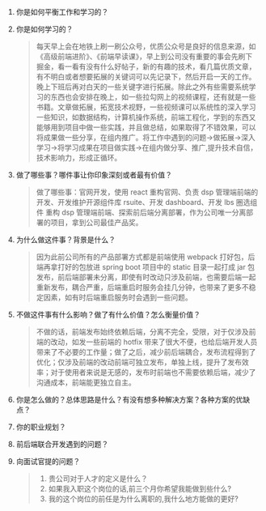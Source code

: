 1. 你是如何平衡工作和学习的？
2. 你是如何学习的？

   > 每天早上会在地铁上刷一刷公众号，优质公众号是良好的信息来源，如《高级前端进阶》、《前端早读课》，早上到公司没有重要的事会先刷下掘金，看一看有没有什么好帖子，新的有趣的技术，看几篇优质文章，有不明白或者想要拓展的关键词可以先记录下，然后开启一天的工作。晚上下班后再对白天的一些关键字进行拓展。除此之外有些需要系统学习的东西也会安排在晚上，如一些拉勾网上的视频课程，还有就是一些书籍。文章做拓展，拓宽技术视野，一些视频课可以系统性的深入学习一些知识，如数据结构，计算机操作系统，前端工程化，学到的东西又能够用到项目中做一些实践，并且做总结，如果取得了不错效果，可以将成果做一些分享，在组内推广。将工作中遇到的问题->做拓展->深入学习->将学习成果在项目做实践->在组内做分享、推广,提升技术自信，技术影响力，形成正循环。

3. 做了哪些事？哪件事让你印象深刻或者最有价值？

   > 做了哪些事：官网开发，使用 react 重构官网、负责 dsp 管理端前端的开发、开发维护开源组件库 rsuite、开发 dashboard、开发 lbs 圈选组件
   > 重构 dsp 管理端前端、探索前后端分离部署，作为公司唯一分离部署的项目，拿到公司最佳产品奖。

4. 为什么做这件事？背景是什么？

   > 因为此前公司所有的产品部署方式都是前端使用 webpack 打好包，后端再拿打好的包放进 spring boot 项目中的 static 目录一起打成 jar 包发布，前后端部署未分离，即使有时改动只涉及前端，也需要后端一起重新发布，耦合严重，后端重启时服务会挂几分钟，也带来了更多不稳定因素，如有时后端重启服务时会遇到一些问题。

5. 不做这件事有什么影响？做了有什么价值？怎么衡量价值？

   > 不做的话，前端发布始终依赖后端，分离不完全，受限，对于仅涉及前端的改动，如发一些前端的 hotfix 带来了很大不便，也给后端开发人员带来了不必要的工作量；做了之后，减少前后端耦合，发布流程得到了优化；仅涉及前端的改动前端可独立发布，单独上线，提升了发布效率；对于使用者来说是无感的，发布时前端也不需要依赖后端，减少了沟通成本，前端能更独立自主。

6. 你是怎么做的？总体思路是什么？有没有想多种解决方案？各种方案的优缺点？

7. 你的职业规划？

8. 前后端联合开发遇到的问题？

9. 向面试官提的问题？

   > 1. 贵公司对于人才的定义是什么？
   > 2. 如果我入职这个岗位的话,前三个月你希望我能做到些什么?
   > 3. 我的这个岗位的前任是为什么离职的,我什么地方能做的更好?
